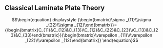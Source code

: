 ## Classical Laminate Plate Theory

$$\begin{equation}
displaystyle {\begin{bmatrix}\sigma _{11}\\\sigma _{22}\\\sigma _{12}\end{bmatrix}}={\begin{bmatrix}C_{11}&C_{12}&C_{13}\\C_{12}&C_{22}&C_{23}\\C_{13}&C_{23}&C_{33}\end{bmatrix}}{\begin{bmatrix}\varepsilon _{11}\\\varepsilon _{22}\\\varepsilon _{12}\end{bmatrix}}
\end{equation}$$
